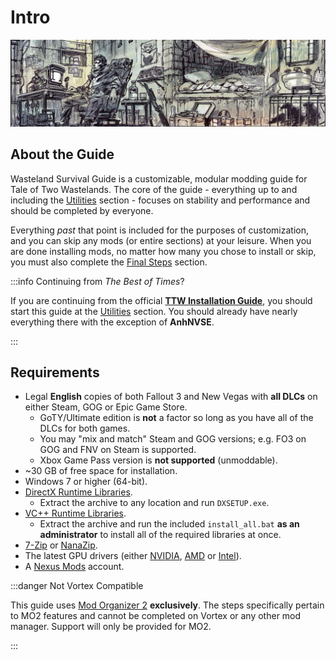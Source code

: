 ﻿# Intro

![WSG Banner](img/banner.png)

## About the Guide

Wasteland Survival Guide is a customizable, modular modding guide for Tale of Two Wastelands.
The core of the guide - everything up to and including the [Utilities](utilities) section -
focuses on stability and performance and should be completed by everyone.

Everything _past_ that point is included for the purposes of customization, and you can skip any
mods (or entire sections) at your leisure. When you are done installing mods, no matter how many
you chose to install or skip, you must also complete the [Final Steps](finish) section.

:::info Continuing from _The Best of Times_?

If you are continuing from the official [**TTW Installation Guide**](https://thebestoftimes.github.io/),
you should start this guide at the [Utilities](utilities) section. You should already have
nearly everything there with the exception of **AnhNVSE**.

:::

## Requirements

- Legal **English** copies of both Fallout 3 and New Vegas with **all DLCs** on either Steam, GOG or Epic Game Store.
  - GoTY/Ultimate edition is **not** a factor so long as you have all of the DLCs for both games.
  - You may "mix and match" Steam and GOG versions; e.g. FO3 on GOG and FNV on Steam is supported.
  - Xbox Game Pass version is **not supported** (unmoddable).
- ~30 GB of free space for installation.
- Windows 7 or higher (64-bit).
- [DirectX Runtime Libraries](https://www.microsoft.com/en-us/download/details.aspx?id=8109).
  - Extract the archive to any location and run `DXSETUP.exe`.
- [VC++ Runtime Libraries](https://www.techpowerup.com/download/visual-c-redistributable-runtime-package-all-in-one/).
  - Extract the archive and run the included `install_all.bat` **as an administrator** to install all
    of the required libraries at once.
- [7-Zip](https://www.7-zip.org/) or [NanaZip](https://github.com/M2Team/NanaZip/releases/latest).
- The latest GPU drivers (either
  [NVIDIA](https://www.nvidia.com/download/index.aspx),
  [AMD](https://www.amd.com/en/support) or
  [Intel](https://www.intel.com/content/www/us/en/download/19344/intel-graphics-windows-dch-drivers.html)).
- A [Nexus Mods](https://users.nexusmods.com/register) account.

:::danger Not Vortex Compatible

This guide uses [Mod Organizer 2](https://www.nexusmods.com/skyrimspecialedition/mods/6194)
**exclusively**. The steps specifically pertain to MO2 features and cannot be completed
on Vortex or any other mod manager. Support will only be provided for MO2.

:::

